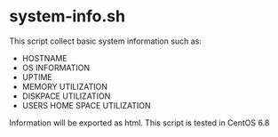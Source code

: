 # system-info.sh

This script collect basic system information such as:

* HOSTNAME 
* OS INFORMATION  
* UPTIME  
* MEMORY UTILIZATION  
* DISKPACE UTILIZATION   
* USERS HOME SPACE UTILIZATION   

Information will be exported as html. This script is tested in CentOS 6.8
